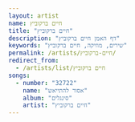 ```yaml
---
layout: artist
name: חיים ברקוביץ
title: "חיים ברקוביץ"
description: "דף האמן חיים ברקוביץ"
keywords: "שירים, מוזיקה, חיים ברקוביץ"
permalink: /artists/חיים-ברקוביץ/
redirect_from:
  - /artists/list/חיים ברקוביץ
songs:
  - number: "32722"
    name: "אסור להתייאש"
    album: "סינגלים"
    artist: "חיים ברקוביץ"
---
```

